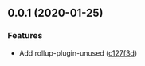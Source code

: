 <a name="0.0.1"></a>

## 0.0.1 (2020-01-25)

### Features

- Add rollup-plugin-unused ([c127f3d](https://github.com/ls-age/devtools/commits/c127f3d))
